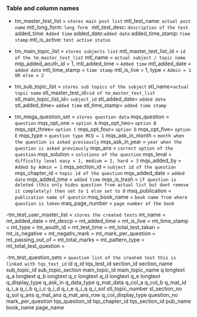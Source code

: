 ### Table and column names

- tm_master_test_list = `stores main post list`
  mtl_test_name: `actual post name`
  mtl_long_form: `long form `
  mtl_test_desc: `description of the test`
  added_time: `Added time`
  added_date:`added date`
  added_time_stamp: `time stamp`
  mtl_is_active: `test active status`

- tm_main_topic_list = `stores subjects list`
  mtl_master_test_list_id = `id of the tm_master_test_list`
  mtl_name = `actual subject / topic name`
  mtp_added_aouth_id = 1,
  mtl_added_time = `Added time`
  mtl_added_date = `added date`
  mtl_time_stamp = `time stamp`
  mtl_is_live = 1,
  type = `Admin = 1 OR else = 2`

- tm_sub_topic_list = `stores sub topics of the subject`
  stl_name=`actual topic name`
  stl_master_test_id=`id of tm_master_test_list`
  stl_main_topic_list_id= `subject_id`
  stl_added_date= `added date`
  stl_added_time= `added time`
  stl_time_stamp= `added time stamp`

- tm_mega_question_set = `stores question data`
  mqs_question = `question`
  mqs_opt_one = `option A`
  mqs_opt_two= `option B`
  mqs_opt_three= `option C`
  mqs_opt_four= `option D`
  mqs_opt_five= `option E`
  mqs_type = `question type MCQ = 1`
  mqs_ask_in_month = `month when the question is asked previously`
  mqs_ask_in_year = `year when the question is asked previously`
  mqs_ans = `correct option of the question`
  mqs_solution = `solutions of the question`
  mqs_leval = `difficulty level easy = 1, medium = 2, hard = 3`
  mqs_added_by = `Added by Admin = 1`
  mqs_section_id = `subject id of the question`
  mqs_chapter_id = `topic id of the question`
  mqs_added_date = `added date`
  mqs_added_time = `added time`
  mqs_is_trash = `if question is deleted (this only hides question from actual list but dont remove it completely) then set to 1 else set to 0`
  msq_publication = `publication name of questin`
  msq_book_name = `book name from where question is taken`
  maq_page_number = `page number of the book`

-tm_test_user_master_list = `stores the created tests`
mt_name =
mt_added_date =
mt_descp =
mt_added_time =
mt_is_live =
mt_time_stamp =
mt_type =
tm_aouth_id =
mt_test_time =
mt_total_test_takan =
mt_is_negative =
mt_negativ_mark =
mt_mark_per_question =
mt_passing_out_of =
mt_total_marks =
mt_pattern_type =
mt_total_test_question =

-tm_test_question_sets = `question list of the created test this is linked with tqs_test_id`
id
q_id
tqs_test_id
section_id
section_name
sub_topic_id
sub_topic_section
main_topic_id
main_topic_name
q longtext
q_a longtext
q_b longtext
q_c longtext
q_d longtext
q_e longtext
q_display_type
q_ask_in
q_data_type
q_mat_data
q_col_a
q_col_b
q_mat_id
q_i_a
q_i_b
q_i_c
q_i_d
q_i_e
q_i_q
q_i_sol
stl_topic_number
sl_section_no
q_sol
q_ans
q_mat_ans
q_mat_ans_row
q_col_display_type
question_no
mark_per_question
tqs_question_id
tqs_chapter_id
tqs_section_id
pub_name
book_name
page_name
